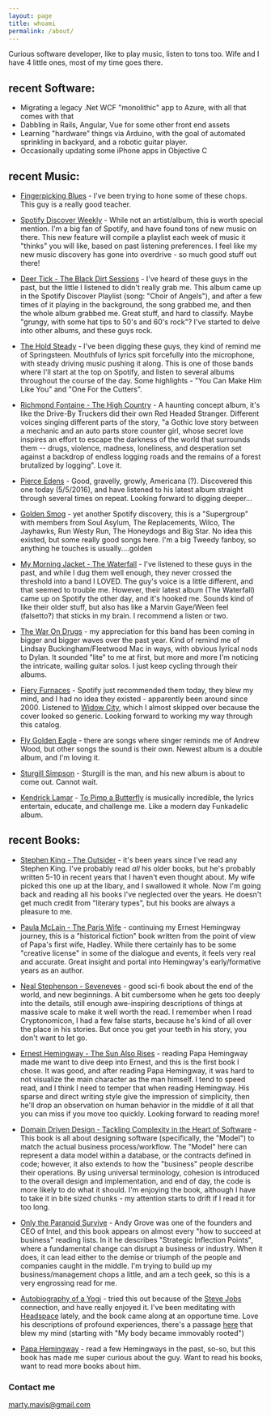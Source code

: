 ```yaml
---
layout: page
title: whoami
permalink: /about/
---
```


Curious software developer, like to play music, listen to tons too.  Wife and I have 4 little ones, most of my time goes there.

recent Software:
--- 
* Migrating a legacy .Net WCF "monolithic" app to Azure, with all that comes with that
* Dabbling in Rails, Angular, Vue for some other front end assets
* Learning "hardware" things via Arduino, with the goal of automated sprinkling in backyard, and a robotic guitar player.
* Occasionally updating some iPhone apps in Objective C

recent Music:
--- 

* <a href="https://www.youtube.com/watch?v=pFReaHGO120">Fingerpicking Blues</a> - I've been trying to hone some of these chops.  This guy is a really good teacher.

* <a href="https://www.spotify.com/us/discoverweekly/">Spotify Discover Weekly</a> - While not an artist/album, this is worth special mention.  I'm a big fan of Spotify, and have found tons of new music on there.  This new feature will compile a playlist each week of music it "thinks" you will like, based on past listening preferences.  I feel like my new music discovery has gone into overdrive - so much good stuff out there!

* <a href="http://deertickmusic.com/">Deer Tick - The Black Dirt Sessions</a> - I've heard of these guys in the past, but the little I listened to didn't really grab me.  This album came up in the Spotify Discover Playlist (song: "Choir of Angels"), and after a few times of it playing in the background, the song grabbed me, and then the whole album grabbed me.  Great stuff, and hard to classify.  Maybe "grungy, with some hat tips to 50's and 60's rock"?  I've started to delve into other albums, and these guys rock.

* <a href="http://theholdsteady.net/">The Hold Steady</a> - I've been digging these guys, they kind of remind me of Springsteen.  Mouthfuls of lyrics spit forcefully into the microphone, with steady driving music pushing it along.  This is one of those bands where I'll start at the top on Spotify, and listen to several albums throughout the course of the day.  Some highlights - "You Can Make Him Like You" and "One For the Cutters".

* <a href="https://www.amazon.com/High-Country-Richmond-Fontaine/dp/B005HMHOYG">Richmond Fontaine - The High Country</a> - A haunting concept album, it's like the Drive-By Truckers did their own Red Headed Stranger.  Different voices singing different parts of the story, "a Gothic love story between a mechanic and an auto parts store counter girl, whose secret love inspires an effort to escape the darkness of the world that surrounds them -- drugs, violence, madness, loneliness, and desperation set against a backdrop of endless logging roads and the remains of a forest brutalized by logging".  Love it.

* <a href="http://pierceedens.com/">Pierce Edens</a> - Good, gravelly, growly, Americana (?).  Discovered this one today (5/5/2016), and have listened to his latest album straight through several times on repeat.  Looking forward to digging deeper...

* <a href="https://en.wikipedia.org/wiki/Golden_Smog">Golden Smog</a> - yet another Spotify discovery, this is a "Supergroup" with members from Soul Asylum, The Replacements, Wilco, The Jayhawks, Run Westy Run, The Honeydogs and Big Star.  No idea this existed, but some really good songs here.  I'm a big Tweedy fanboy, so anything he touches is usually....golden</a>

* <a href="http://mymorningjacket.com/releases#/release/13013">My Morning Jacket - The Waterfall</a> - I've listened to these guys in the past, and while I dug them well enough, they never crossed the threshold into a band I LOVED.  The guy's voice is a little different, and that seemed to trouble me.  However, their latest album (The Waterfall) came up on Spotify the other day, and it's hooked me.  Sounds kind of like their older stuff, but also has like a Marvin Gaye/Ween feel (falsetto?) that sticks in my brain.  I recommend a listen or two.

* <a href="http://www.thewarondrugs.net/">The War On Drugs</a> - my appreciation for this band has been coming in bigger and bigger waves over the past year.  Kind of remind me of Lindsay Buckingham/Fleetwood Mac in ways, with obvious lyrical nods to Dylan.  It sounded "lite" to me at first, but more and more I'm noticing the intricate, wailing guitar solos.  I just keep cycling through their albums.

* <a href="http://fieryfurnacesforum.com/site/">Fiery Furnaces</a> - Spotify just recommended them today, they blew my mind, and I had no idea they existed - apparently been around since 2000.  Listened to <a href="https://en.wikipedia.org/wiki/Widow_City">Widow City</a>, which I almost skipped over because the cover looked so generic.  Looking forward to working my way through this catalog.

* <a href="http://www.flygoldeneagle.net/">Fly Golden Eagle</a> - there are songs where singer reminds me of Andrew Wood, but other songs the sound is their own.  Newest album is a double album, and I'm loving it.

* <a href="http://sturgillsimpson.com/ASGTE/?ref=https://www.google.com/">Sturgill Simpson</a> - Sturgill is the man, and his new album is about to come out.  Cannot wait.

* <a href="https://en.wikipedia.org/wiki/Kendrick_Lamar">Kendrick Lamar</a> - <a href="https://en.wikipedia.org/wiki/To_Pimp_a_Butterfly">To Pimp a Butterfly</a> is musically incredible, the lyrics entertain, educate, and challenge me.  Like a modern day Funkadelic album.

recent Books:
--- 

* <a href="https://www.amazon.com/Outsider-Novel-Stephen-King/dp/1501180983">Stephen King - The Outsider</a> - it's been years since I've read any Stephen King.  I've probably read *all* his older books, but he's probably written 5-10 in recent years that I haven't even thought about.  My wife picked this one up at the libary, and I swallowed it whole.  Now I'm going back and reading all his books I've neglected over the years.  He doesn't get much credit from "literary types", but his books are always a pleasure to me.

* <a href="https://www.amazon.com/dp/B009Y4I4Y2/ref=dp-kindle-redirect?_encoding=UTF8&btkr=1">Paula McLain - The Paris Wife</a> - continuing my Ernest Hemingway journey, this is a "historical fiction" book written from the point of view of Papa's first wife, Hadley.  While there certainly has to be some "creative license" in some of the dialogue and events, it feels very real and accurate.  Great insight and portal into Hemingway's early/formative years as an author.

* <a href="https://www.amazon.com/Seveneves-Novel-Neal-Stephenson/dp/0062190377">Neal Stephenson - Seveneves</a> - good sci-fi book about the end of the world, and new beginnings.  A bit cumbersome when he gets too deeply into the details, still enough awe-inspiring descriptions of things at massive scale to make it well worth the read.  I remember when I read Cryptonomicon, I had a few false starts, because he's kind of all over the place in his stories.  But once you get your teeth in his story, you don't want to let go.

* <a href="https://en.wikipedia.org/wiki/The_Sun_Also_Rises">Ernest Hemingway - The Sun Also Rises</a> - reading Papa Hemingway made me want to dive deep into Ernest, and this is the first book I chose.  It was good, and after reading Papa Hemingway, it was hard to not visualize the main character as the man himself.  I tend to speed read, and I think I need to temper that when reading Hemingway.  His sparse and direct writing style give the impression of simplicity, then he'll drop an observation on human behavior in the middle of it all that you can miss if you move too quickly.  Looking forward to reading more!

* <a href="http://www.amazon.com/Domain-Driven-Design-Tackling-Complexity-Software/dp/0321125215">Domain Driven Design - Tackling Complexity in the Heart of Software</a> - This book is all about designing software (specifically, the "Model") to match the actual business process/workflow.  The "Model" here can represent a data model within a database, or the contracts defined in code; however, it also extends to how the "business" people describe their operations.  By using universal terminology, cohesion is introduced to the overall design and implementation, and end of day, the code is more likely to do what it should.  I'm enjoying the book, although I have to take it in bite sized chunks - my attention starts to drift if I read it for too long.

* <a href="http://www.amazon.com/Only-Paranoid-Survive-Exploit-Challenge/dp/0385483821">Only the Paranoid Survive</a> - Andy Grove was one of the founders and CEO of Intel, and this book appears on almost every "how to succeed at business" reading lists.  In it he describes "Strategic Inflection Points", where a fundamental change can disrupt a business or industry.  When it does, it can lead either to the demise or triumph of the people and companies caught in the middle.  I'm trying to build up my business/management chops a little, and am a tech geek, so this is a very engrossing read for me.

* <a href="http://www.ananda.org/free-inspiration/books/autobiography-of-a-yogi">Autobiography of a Yogi</a> - tried this out because of the <a href="http://www.inc.com/hitendra-wadhwa/steve-jobs-self-realization-yogananda.html">Steve Jobs</a> connection, and have really enjoyed it.  I've been meditating with <a href="https://www.headspace.com/signup?origintoken=google-b&gclid=CKCr5vC87MsCFQIKaQod-60GFA">Headspace</a> lately, and the book came along at an opportune time.  Love his descriptions of profound experiences, there's a passage <a href="http://www.crystalclarity.com/yogananda/chap14.php">here</a> that blew my mind (starting with "My body became immovably rooted")

* <a href="http://www.amazon.com/Papa-Hemingway-A-Personal-Memoir/dp/0306814277">Papa Hemingway</a> - read a few Hemingways in the past, so-so, but this book has made me super curious about the guy.  Want to read his books, want to read more books about him.

### Contact me

[marty.mavis@gmail.com](mailto:marty.mavis@gmail.com)